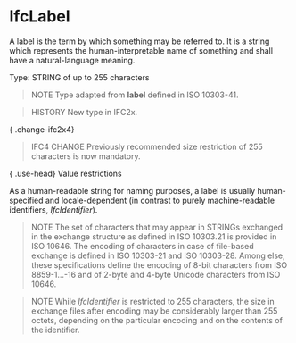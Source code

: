 # IfcLabel

A label is the term by which something may be referred to. It is a string which represents the human-interpretable name of something and shall have a natural-language meaning.

Type: STRING of up to 255 characters

> NOTE Type adapted from **label** defined in ISO 10303-41.

> HISTORY New type in IFC2x.

{ .change-ifc2x4}
> IFC4 CHANGE Previously recommended size restriction of 255 characters is now mandatory.

{ .use-head}
Value restrictions

As a human-readable string for naming purposes, a label is usually human-specified and locale-dependent (in contrast to purely machine-readable identifiers, _IfcIdentifier_).

> NOTE The set of characters that may appear in STRINGs exchanged in the exchange structure as defined in ISO 10303.21 is provided in ISO 10646. The encoding of characters in case of file-based exchange is defined in ISO 10303-21 and ISO 10303-28. Among else, these specifications define the encoding of 8-bit characters from ISO 8859-1...-16 and of 2-byte and 4-byte Unicode characters from ISO 10646.

> NOTE While _IfcIdentifier_ is restricted to 255 characters, the size in exchange files after encoding may be considerably larger than 255 octets, depending on the particular encoding and on the contents of the identifier.

